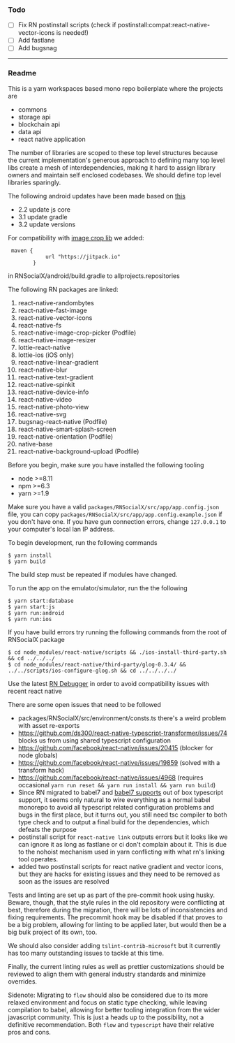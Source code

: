 ### Todo
- [ ] Fix RN postinstall scripts (check if postinstall:compat:react-native-vector-icons is needed!)
- [ ] Add fastlane
- [ ] Add bugsnag

---

### Readme
This is a yarn workspaces based mono repo boilerplate where the projects are

- commons
- storage api
- blockchain api
- data api
- react native application

The number of libraries are scoped to these top level structures because the current
implementation's generous approach to defining many top level libs create a mesh
of interdependencies, making it hard to assign library owners and maintain self
enclosed codebases. We should define top level libraries sparingly.

The following android updates have been made based on [this](http://albertgao.xyz/2018/05/30/24-tips-for-react-native-you-probably-want-to-know/)

- 2.2 update js core
- 3.1 update gradle
- 3.2 update versions

For compatibility with [image crop lib](https://github.com/ivpusic/react-native-image-crop-picker) we added:
```
 maven {
            url "https://jitpack.io"
        }
```
in RNSocialX/android/build.gradle to allprojects.repositories

The following RN packages are linked:
1. react-native-randombytes
2. react-native-fast-image
3. react-native-vector-icons
4. react-native-fs
5. react-native-image-crop-picker (Podfile)
6. react-native-image-resizer
7. lottie-react-native
8. lottie-ios (iOS only)
9. react-native-linear-gradient
10. react-native-blur
11. react-native-text-gradient
12. react-native-spinkit
13. react-native-device-info
14. react-native-video
15. react-native-photo-view
16. react-native-svg
17. bugsnag-react-native (Podfile)
18. react-native-smart-splash-screen
19. react-native-orientation (Podfile)
20. native-base
21. react-native-background-upload (Podfile)

Before you begin, make sure you have installed the following tooling

- node >=8.11
- npm >=6.3
- yarn >=1.9

Make sure you have a valid `packages/RNSocialX/src/app/app.config.json` file,
you can copy `packages/RNSocialX/src/app/app.config.example.json` if you don't
have one. If you have gun connection errors, change `127.0.0.1` to your
computer's local lan IP address.

To begin development, run the following commands

```
$ yarn install
$ yarn build
```

The build step must be repeated if modules have changed.

To run the app on the emulator/simulator, run the the following

```
$ yarn start:database
$ yarn start:js
$ yarn run:android
$ yarn run:ios
```

If you have build errors try running the following commands from the root of RNSocialX package
```
$ cd node_modules/react-native/scripts && ./ios-install-third-party.sh && cd ../../../
$ cd node_modules/react-native/third-party/glog-0.3.4/ && ../../scripts/ios-configure-glog.sh && cd ../../../../
```

Use the latest [RN Debugger](https://github.com/jhen0409/react-native-debugger/releases)
in order to avoid compatibility issues with recent react native

There are some open issues that need to be followed

- packages/RNSocialX/src/environment/consts.ts there's a weird problem with asset re-exports
- https://github.com/ds300/react-native-typescript-transformer/issues/74 blocks us from using shared typescript configuration
- https://github.com/facebook/react-native/issues/20415 (blocker for node globals)
- https://github.com/facebook/react-native/issues/19859 (solved with a transform hack)
- https://github.com/facebook/react-native/issues/4968 (requires occasional
`yarn run reset && yarn run install && yarn run build`)
- Since RN migrated to babel7 and [babel7 supports](https://github.com/Microsoft/TypeScript-Babel-Starter)
out of box typescript support, it seems only natural to wire everything as a normal
babel monorepo to avoid all typescript related configuration problems and bugs in
the first place, but it turns out, you still need tsc compiler to both type check
and to output a final build for the dependencies, which defeats the purpose
- postinstall script for `react-native link` outputs errors but it looks like we can ignore
it as long as fastlane or ci don't complain about it. This is due to the nohoist
mechanism used in yarn conflicting with what rn's linking tool operates.
- added two postinstall scripts for react native gradient and vector icons, but they are
hacks for existing issues and they need to be removed as soon as the issues are resolved

Tests and linting are set up as part of the pre-commit hook using husky. Beware, though,
that the style rules in the old repository were conflicting at best, therefore
during the migration, there will be lots of inconsistencies and fixing requirements.
The precommit hook may be disabled if that proves to be a big problem, allowing
for linting to be applied later, but would then be a big bulk project of its own, too.

We should also consider adding `tslint-contrib-microsoft` but it currently has too
many outstanding issues to tackle at this time.

Finally, the current linting rules as well as prettier customizations should be
reviewed to align them with general industry standards and minimize overrides.

Sidenote: Migrating to `flow` should also be considered due to its more relaxed
environment and focus on static type checking, while leaving compilation to
babel, allowing for better tooling integration from the wider javascript community.
This is just a heads up to the possibility, not a definitive recommendation. Both
`flow` and `typescript` have their relative pros and cons.
